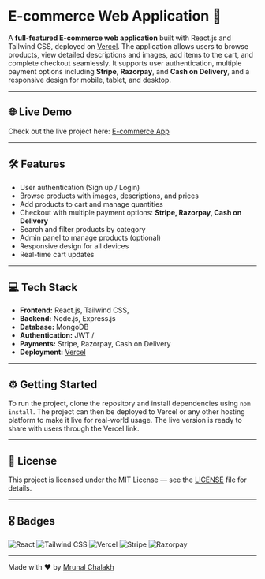 # E-commerce Web Application 🛒

A **full-featured E-commerce web application** built with React.js and Tailwind CSS, deployed on [Vercel](https://vercel.com). The application allows users to browse products, view detailed descriptions and images, add items to the cart, and complete checkout seamlessly. It supports user authentication, multiple payment options including **Stripe**, **Razorpay**, and **Cash on Delivery**, and a responsive design for mobile, tablet, and desktop.

---

## 🌐 Live Demo
Check out the live project here: [E-commerce App](https://e-commerce-two-xi-19.vercel.app/)

---

## 🛠 Features
- User authentication (Sign up / Login)  
- Browse products with images, descriptions, and prices  
- Add products to cart and manage quantities  
- Checkout with multiple payment options: **Stripe, Razorpay, Cash on Delivery**  
- Search and filter products by category  
- Admin panel to manage products (optional)  
- Responsive design for all devices  
- Real-time cart updates  


---

## 💻 Tech Stack
- **Frontend:** React.js, Tailwind CSS, 
- **Backend:** Node.js, Express.js  
- **Database:** MongoDB 
- **Authentication:** JWT /
- **Payments:** Stripe, Razorpay, Cash on Delivery  
- **Deployment:** [Vercel](https://vercel.com)

---

## ⚙️ Getting Started
To run the project, clone the repository and install dependencies using `npm install`. The project can then be deployed to Vercel or any other hosting platform to make it live for real-world usage. The live version is ready to share with users through the Vercel link.

---

## 📄 License
This project is licensed under the MIT License — see the [LICENSE](LICENSE) file for details.

---

## 🎖 Badges
![React](https://img.shields.io/badge/React-17.0.2-blue?logo=react) 
![Tailwind CSS](https://img.shields.io/badge/Tailwind%20CSS-3.3.3-blue?logo=tailwind-css)
![Vercel](https://img.shields.io/badge/Deployment-Vercel-black?logo=vercel)
![Stripe](https://img.shields.io/badge/Payment-Stripe-6772e5?logo=stripe)
![Razorpay](https://img.shields.io/badge/Payment-Razorpay-00b2a9?logo=razorpay)

---

Made with ❤️ by [Mrunal Chalakh](https://github.com/Mrunal-30)
